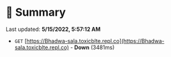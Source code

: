 # 📖 Summary
Last updated: **5/15/2022, 5:57:12 AM**

- `GET` [https://Bhadwa-sala.toxicblte.repl.co](https://Bhadwa-sala.toxicblte.repl.co) - **Down** (3481ms)
